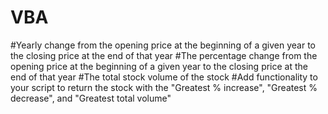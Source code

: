 # VBA

#Yearly change from the opening price at the beginning of a given year to the closing price at the end of that year
#The percentage change from the opening price at the beginning of a given year to the closing price at the end of that year
#The total stock volume of the stock
#Add functionality to your script to return the stock with the "Greatest % increase", "Greatest % decrease", and "Greatest total volume"
